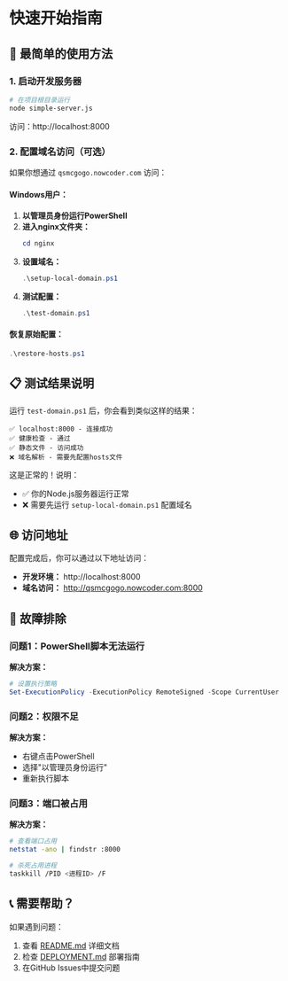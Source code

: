 # 快速开始指南

## 🚀 最简单的使用方法

### 1. 启动开发服务器

```bash
# 在项目根目录运行
node simple-server.js
```

访问：http://localhost:8000

### 2. 配置域名访问（可选）

如果你想通过 `qsmcgogo.nowcoder.com` 访问：

#### Windows用户：

1. **以管理员身份运行PowerShell**
2. **进入nginx文件夹：**
   ```powershell
   cd nginx
   ```
3. **设置域名：**
   ```powershell
   .\setup-local-domain.ps1
   ```
4. **测试配置：**
   ```powershell
   .\test-domain.ps1
   ```

#### 恢复原始配置：
```powershell
.\restore-hosts.ps1
```

## 📋 测试结果说明

运行 `test-domain.ps1` 后，你会看到类似这样的结果：

```
✅ localhost:8000 - 连接成功
✅ 健康检查 - 通过  
✅ 静态文件 - 访问成功
❌ 域名解析 - 需要先配置hosts文件
```

这是正常的！说明：
- ✅ 你的Node.js服务器运行正常
- ❌ 需要先运行 `setup-local-domain.ps1` 配置域名

## 🌐 访问地址

配置完成后，你可以通过以下地址访问：

- **开发环境：** http://localhost:8000
- **域名访问：** http://qsmcgogo.nowcoder.com:8000

## 🔧 故障排除

### 问题1：PowerShell脚本无法运行

**解决方案：**
```powershell
# 设置执行策略
Set-ExecutionPolicy -ExecutionPolicy RemoteSigned -Scope CurrentUser
```

### 问题2：权限不足

**解决方案：**
- 右键点击PowerShell
- 选择"以管理员身份运行"
- 重新执行脚本

### 问题3：端口被占用

**解决方案：**
```bash
# 查看端口占用
netstat -ano | findstr :8000

# 杀死占用进程
taskkill /PID <进程ID> /F
```

## 📞 需要帮助？

如果遇到问题：
1. 查看 [README.md](README.md) 详细文档
2. 检查 [DEPLOYMENT.md](DEPLOYMENT.md) 部署指南
3. 在GitHub Issues中提交问题
